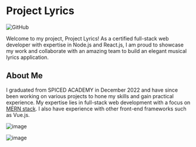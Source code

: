 # Project Lyrics
![GitHub](https://img.shields.io/github/license/eskabore/lyriks?color=green&style=plastic)

Welcome to my project, Project Lyrics! As a certified full-stack web developer with expertise in Node.js and React.js, I am proud to showcase my work and collaborate with an amazing team to build an elegant musical lyrics application.

## About Me

I graduated from SPICED ACADEMY in December 2022 and have since been working on various projects to hone my skills and gain practical experience. My expertise lies in full-stack web development with a focus on [MERN stack](https://www.simplilearn.com/tutorials/mongodb-tutorial/what-is-mern-stack-introduction-and-examples#:~:text=MERN%20stack%20is%20a%20collection,stack%20are%20all%20JS%2Dbased.). I also have experience with other front-end frameworks such as Vue.js.

![image](https://user-images.githubusercontent.com/45074124/222971635-dc7d1d4b-0c6e-4ad4-afbf-9fb4d9d3eed8.png)

![image](https://user-images.githubusercontent.com/45074124/222971873-1cec7782-7917-484b-9313-8c91dcabd183.png)

